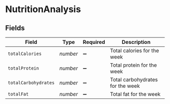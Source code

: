 # NutritionAnalysis


## Fields

| Field                            | Type                             | Required                         | Description                      |
| -------------------------------- | -------------------------------- | -------------------------------- | -------------------------------- |
| `totalCalories`                  | *number*                         | :heavy_minus_sign:               | Total calories for the week      |
| `totalProtein`                   | *number*                         | :heavy_minus_sign:               | Total protein for the week       |
| `totalCarbohydrates`             | *number*                         | :heavy_minus_sign:               | Total carbohydrates for the week |
| `totalFat`                       | *number*                         | :heavy_minus_sign:               | Total fat for the week           |